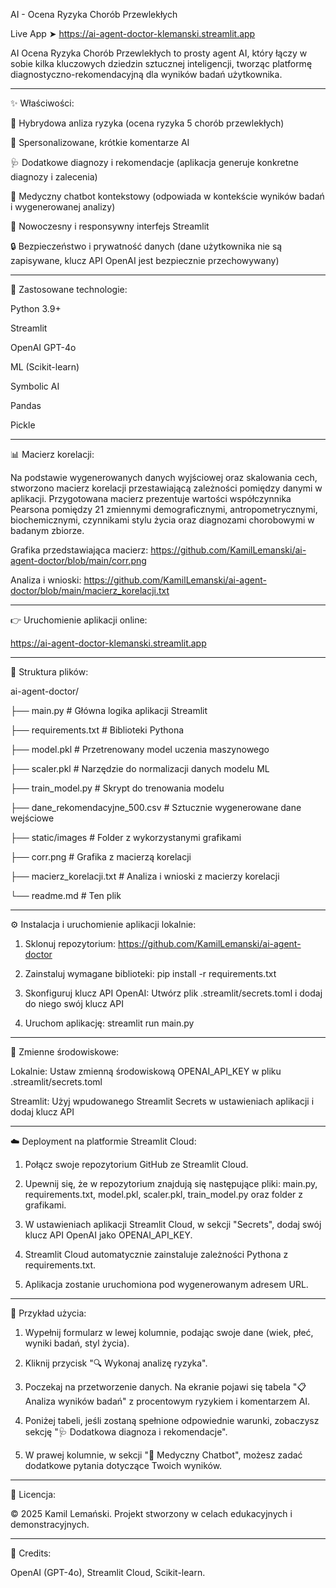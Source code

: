 AI - Ocena Ryzyka Chorób Przewlekłych

Live App ➤ https://ai-agent-doctor-klemanski.streamlit.app

AI Ocena Ryzyka Chorób Przewlekłych to prosty agent AI, który łączy w sobie kilka kluczowych dziedzin sztucznej inteligencji, tworząc platformę diagnostyczno-rekomendacyjną dla wyników badań użytkownika. 

------------
✨ Właściwości:

🔧 Hybrydowa anliza ryzyka (ocena ryzyka 5 chorób przewlekłych)

💬 Spersonalizowane, krótkie komentarze AI

🩺 Dodatkowe diagnozy i rekomendacje (aplikacja generuje konkretne diagnozy i zalecenia)

🤖 Medyczny chatbot kontekstowy (odpowiada w kontekście wyników badań i wygenerowanej analizy)

📱 Nowoczesny i responsywny interfejs Streamlit

🔒 Bezpieczeństwo i prywatność danych (dane użytkownika nie są zapisywane, klucz API OpenAI jest bezpiecznie przechowywany)

-------------
🧪 Zastosowane technologie:

Python 3.9+

Streamlit

OpenAI GPT-4o

ML (Scikit-learn)

Symbolic AI

Pandas

Pickle

-------------
📊 Macierz korelacji:

Na podstawie wygenerowanych danych wyjściowej oraz skalowania cech, stworzono macierz korelacji przestawiającą zależności pomiędzy danymi w aplikacji.
Przygotowana macierz prezentuje wartości współczynnika Pearsona pomiędzy 21 zmiennymi demograficznymi, antropometrycznymi, biochemicznymi, czynnikami stylu życia oraz diagnozami chorobowymi w badanym zbiorze.

Grafika przedstawiająca macierz: https://github.com/KamilLemanski/ai-agent-doctor/blob/main/corr.png

Analiza i wnioski: https://github.com/KamilLemanski/ai-agent-doctor/blob/main/macierz_korelacji.txt

------------
👉 Uruchomienie aplikacji online:

https://ai-agent-doctor-klemanski.streamlit.app

------------
📂 Struktura plików:

ai-agent-doctor/

├── main.py                      # Główna logika aplikacji Streamlit

├── requirements.txt            # Biblioteki Pythona

├── model.pkl                   # Przetrenowany model uczenia maszynowego

├── scaler.pkl                  # Narzędzie do normalizacji danych modelu ML

├── train_model.py              # Skrypt do trenowania modelu

├── dane_rekomendacyjne_500.csv # Sztucznie wygenerowane dane wejściowe

├── static/images              # Folder z wykorzystanymi grafikami

├── corr.png                    # Grafika z macierzą korelacji

├── macierz_korelacji.txt       # Analiza i wnioski z macierzy korelacji

└── readme.md                   # Ten plik


------------
⚙️ Instalacja i uruchomienie aplikacji lokalnie:

1. Sklonuj repozytorium: https://github.com/KamilLemanski/ai-agent-doctor

2. Zainstaluj wymagane biblioteki: pip install -r requirements.txt

3. Skonfiguruj klucz API OpenAI: Utwórz plik .streamlit/secrets.toml i dodaj do niego swój klucz API

4. Uruchom aplikację: streamlit run main.py

------------
🔐 Zmienne środowiskowe:

Lokalnie: Ustaw zmienną środowiskową OPENAI_API_KEY w pliku .streamlit/secrets.toml

Streamlit: Użyj wpudowanego Streamlit Secrets w ustawieniach aplikacji i dodaj klucz API

------------
☁️ Deployment na platformie Streamlit Cloud:

1. Połącz swoje repozytorium GitHub ze Streamlit Cloud.
   
2. Upewnij się, że w repozytorium znajdują się następujące pliki: main.py, requirements.txt, model.pkl, scaler.pkl, train_model.py oraz folder z grafikami.
   
3. W ustawieniach aplikacji Streamlit Cloud, w sekcji "Secrets", dodaj swój klucz API OpenAI jako OPENAI_API_KEY.
   
4. Streamlit Cloud automatycznie zainstaluje zależności Pythona z requirements.txt.
  
5. Aplikacja zostanie uruchomiona pod wygenerowanym adresem URL.

------------
📌 Przykład użycia:

1. Wypełnij formularz w lewej kolumnie, podając swoje dane (wiek, płeć, wyniki badań, styl życia).

2. Kliknij przycisk "🔍 Wykonaj analizę ryzyka".

3. Poczekaj na przetworzenie danych. Na ekranie pojawi się tabela "📋 Analiza wyników badań" z procentowym ryzykiem i komentarzem AI.

4. Poniżej tabeli, jeśli zostaną spełnione odpowiednie warunki, zobaczysz sekcję "🩺 Dodatkowa diagnoza i rekomendacje".

5. W prawej kolumnie, w sekcji "💬 Medyczny Chatbot", możesz zadać dodatkowe pytania dotyczące Twoich wyników.

------------
📝 Licencja:

© 2025 Kamil Lemański. Projekt stworzony w celach edukacyjnych i demonstracyjnych.

------------
🙏 Credits:

OpenAI (GPT-4o), 
Streamlit Cloud, 
Scikit-learn.

